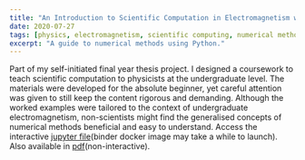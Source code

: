 ```yaml
---
title: "An Introduction to Scientific Computation in Electromagnetism with Python"
date: 2020-07-27
tags: [physics, electromagnetism, scientific computing, numerical methods, python]
excerpt: "A guide to numerical methods using Python."
---
```


Part of my self-initiated final year thesis project. I designed a coursework to teach scientific computation to physicists at the undergraduate level. The materials were developed for the absolute beginner, yet careful attention was given to still keep the content rigorous and demanding. Although the worked examples were tailored to the context of undergraduate electromagnetism, non-scientists might find the generalised concepts of numerical methods beneficial and easy to understand. Access the interactive [jupyter file](https://mybinder.org/v2/gh/zlian001/zlian001.github.io/master?filepath=_pdf%2Fem_comp.ipynb)(binder docker image may take a while to launch). Also available in [pdf](https://docs.google.com/gview?url=https://github.com/zlian001/zlian001.github.io/raw/master/_pdf/em_comp.pdf)(non-interactive).